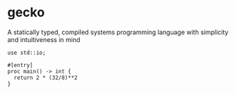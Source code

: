 # gecko
A statically typed, compiled systems programming language with simplicity and intuitiveness in mind

```
use std::io;

#[entry]
proc main() -> int {
  return 2 * (32/8)**2
}
```
